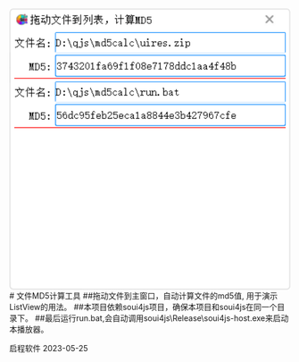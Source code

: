 <img align="center" width=600 src="./doc/snapshot.png" />
# 文件MD5计算工具
##拖动文件到主窗口，自动计算文件的md5值, 用于演示ListView的用法。
##本项目依赖soui4js项目，确保本项目和soui4js在同一个目录下。
##最后运行run.bat,会自动调用soui4js\Release\soui4js-host.exe来启动本播放器。

启程软件 2023-05-25